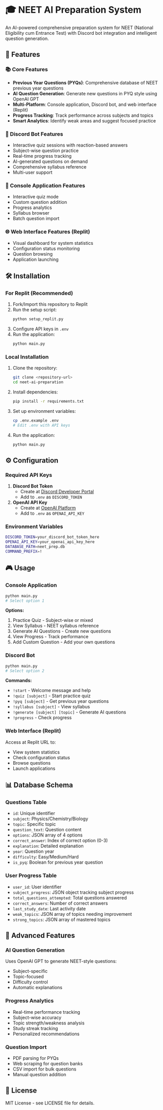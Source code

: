 # 🎓 NEET AI Preparation System

An AI-powered comprehensive preparation system for NEET (National Eligibility cum Entrance Test) with Discord bot integration and intelligent question generation.

## 🚀 Features

### 📚 Core Features
- **Previous Year Questions (PYQs)**: Comprehensive database of NEET previous year questions
- **AI Question Generation**: Generate new questions in PYQ style using OpenAI GPT
- **Multi-Platform**: Console application, Discord bot, and web interface (Replit)
- **Progress Tracking**: Track performance across subjects and topics
- **Smart Analytics**: Identify weak areas and suggest focused practice

### 🤖 Discord Bot Features
- Interactive quiz sessions with reaction-based answers
- Subject-wise question practice
- Real-time progress tracking
- AI-generated questions on demand
- Comprehensive syllabus reference
- Multi-user support

### 📱 Console Application Features
- Interactive quiz mode
- Custom question addition
- Progress analytics
- Syllabus browser
- Batch question import

### 🌐 Web Interface Features (Replit)
- Visual dashboard for system statistics
- Configuration status monitoring
- Question browsing
- Application launching

## 🛠️ Installation

### For Replit (Recommended)
1. Fork/Import this repository to Replit
2. Run the setup script:
   ```bash
   python setup_replit.py
   ```
3. Configure API keys in `.env`
4. Run the application:
   ```bash
   python main.py
   ```

### Local Installation
1. Clone the repository:
   ```bash
   git clone <repository-url>
   cd neet-ai-preparation
   ```
2. Install dependencies:
   ```bash
   pip install -r requirements.txt
   ```
3. Set up environment variables:
   ```bash
   cp .env.example .env
   # Edit .env with API keys
   ```
4. Run the application:
   ```bash
   python main.py
   ```

## ⚙️ Configuration

### Required API Keys
1. **Discord Bot Token**
   - Create at [Discord Developer Portal](https://discord.com/developers/applications)
   - Add to `.env` as `DISCORD_TOKEN`
2. **OpenAI API Key**
   - Create at [OpenAI Platform](https://platform.openai.com)
   - Add to `.env` as `OPENAI_API_KEY`

### Environment Variables
```bash
DISCORD_TOKEN=your_discord_bot_token_here
OPENAI_API_KEY=your_openai_api_key_here
DATABASE_PATH=neet_prep.db
COMMAND_PREFIX=!
```

## 🎮 Usage

### Console Application
```bash
python main.py
# Select option 1
```
**Options:**
1. Practice Quiz - Subject-wise or mixed
2. View Syllabus - NEET syllabus reference
3. Generate AI Questions - Create new questions
4. View Progress - Track performance
5. Add Custom Question - Add your own questions

### Discord Bot
```bash
python main.py
# Select option 2
```
**Commands:**
- `!start` - Welcome message and help
- `!quiz [subject]` - Start practice quiz
- `!pyq [subject]` - Get previous year questions
- `!syllabus [subject]` - View syllabus
- `!generate [subject] [topic]` - Generate AI questions
- `!progress` - Check progress

### Web Interface (Replit)
Access at Replit URL to:
- View system statistics
- Check configuration status
- Browse questions
- Launch applications

## 📊 Database Schema

### Questions Table
- `id`: Unique identifier
- `subject`: Physics/Chemistry/Biology
- `topic`: Specific topic
- `question_text`: Question content
- `options`: JSON array of 4 options
- `correct_answer`: Index of correct option (0-3)
- `explanation`: Detailed explanation
- `year`: Question year
- `difficulty`: Easy/Medium/Hard
- `is_pyq`: Boolean for previous year question

### User Progress Table
- `user_id`: User identifier
- `subject_progress`: JSON object tracking subject progress
- `total_questions_attempted`: Total questions answered
- `correct_answers`: Number of correct answers
- `last_study_date`: Last activity date
- `weak_topics`: JSON array of topics needing improvement
- `strong_topics`: JSON array of mastered topics

## 🔧 Advanced Features

### AI Question Generation
Uses OpenAI GPT to generate NEET-style questions:
- Subject-specific
- Topic-focused
- Difficulty control
- Automatic explanations

### Progress Analytics
- Real-time performance tracking
- Subject-wise accuracy
- Topic strength/weakness analysis
- Study streak tracking
- Personalized recommendations

### Question Import
- PDF parsing for PYQs
- Web scraping for question banks
- CSV import for bulk questions
- Manual question addition

## 📝 License
MIT License - see LICENSE file for details.
